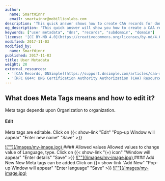 ```yaml
---
author:
  name: SmartWinnr
  email: smartwinnr@mobillionlabs.com
description: 'This quick answer shows how to create CAA records for domains and subdomains.'
og_description: 'This quick answer will show you how to create a CAA record for domains and subdomains'
keywords: ["user metadata", "dns", "records", "subdomain", "domain"]
license: '[CC BY-ND 4.0](https://creativecommons.org/licenses/by-nd/4.0)'
modified: 2017-11-03
modified_by:
  name: SmartWinnr
published: 2017-11-03
title: User Metadata
weight: 20
external_resources:
 - '[CAA Records, DNSimple](https://support.dnsimple.com/articles/caa-record/)'
 - '[RFC 6844: DNS Certification Authority Authorization (CAA) Resource Record](https://tools.ietf.org/html/rfc6844)'
---
```


## What does Meta Tags means and how to edit it?

Meta tags depends upon Organization to organization.
#### Edit
Meta tags are editable. Click on {{< show-link "Edit" "Pop-up Window will appear" "Enter new name" "Save" >}}

<span class="my-gallery">
<a href="https://s3-eu-west-1.amazonaws.com/smartwinnr.app.resource/57d512c664fcef1d30065b0a/question_image57d512c664fcef1d30065b0a_1512724299785.png">![""](/images/my-image.jpg)
</a>
</span>
#### Allowed values
Allowed values to change value of Language, type. Click on {{< show-link "(+) icon" "Window will appear" "Enter details" "Save" >}}

<span class="my-gallery">
<a href="https://s3-eu-west-1.amazonaws.com/smartwinnr.app.resource/57d512c664fcef1d30065b0a/question_image57d512c664fcef1d30065b0a_1512724385641.png">![""](/images/my-image.jpg)
</a>
</span>
#### Add New
New Meta tags can be added.Click on {{< show-link "Add New" "Pop-up Window will appear" "Enter language" "Save" >}}

<span class="my-gallery">
<a href="https://s3-eu-west-1.amazonaws.com/smartwinnr.app.resource/57d512c664fcef1d30065b0a/question_image57d512c664fcef1d30065b0a_1512724535487.png">![""](/images/my-image.jpg)
</a>
</span>

